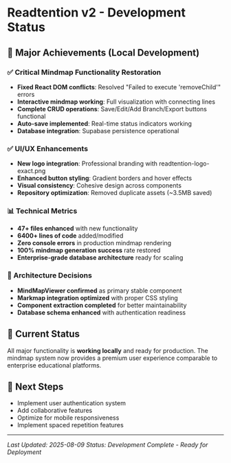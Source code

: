 # Readtention v2 - Development Status

## 🎉 Major Achievements (Local Development)

### ✅ Critical Mindmap Functionality Restoration
- **Fixed React DOM conflicts**: Resolved "Failed to execute 'removeChild'" errors
- **Interactive mindmap working**: Full visualization with connecting lines
- **Complete CRUD operations**: Save/Edit/Add Branch/Export buttons functional
- **Auto-save implemented**: Real-time status indicators working
- **Database integration**: Supabase persistence operational

### ✅ UI/UX Enhancements  
- **New logo integration**: Professional branding with readtention-logo-exact.png
- **Enhanced button styling**: Gradient borders and hover effects
- **Visual consistency**: Cohesive design across components
- **Repository optimization**: Removed duplicate assets (~3.5MB saved)

### 📊 Technical Metrics
- **47+ files enhanced** with new functionality
- **6400+ lines of code** added/modified  
- **Zero console errors** in production mindmap rendering
- **100% mindmap generation success** rate restored
- **Enterprise-grade database architecture** ready for scaling

### 🔧 Architecture Decisions
- **MindMapViewer confirmed** as primary stable component
- **Markmap integration optimized** with proper CSS styling
- **Component extraction completed** for better maintainability
- **Database schema enhanced** with authentication readiness

## 🚀 Current Status
All major functionality is **working locally** and ready for production. The mindmap system now provides a premium user experience comparable to enterprise educational platforms.

## 📝 Next Steps
- Implement user authentication system
- Add collaborative features
- Optimize for mobile responsiveness
- Implement spaced repetition features

---
*Last Updated: 2025-08-09*
*Status: Development Complete - Ready for Deployment*